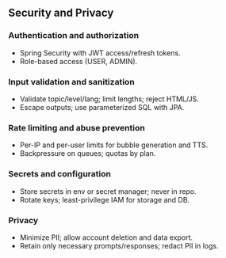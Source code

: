 ## Security and Privacy

### Authentication and authorization
- Spring Security with JWT access/refresh tokens.
- Role-based access (USER, ADMIN).

### Input validation and sanitization
- Validate topic/level/lang; limit lengths; reject HTML/JS.
- Escape outputs; use parameterized SQL with JPA.

### Rate limiting and abuse prevention
- Per-IP and per-user limits for bubble generation and TTS.
- Backpressure on queues; quotas by plan.

### Secrets and configuration
- Store secrets in env or secret manager; never in repo.
- Rotate keys; least-privilege IAM for storage and DB.

### Privacy
- Minimize PII; allow account deletion and data export.
- Retain only necessary prompts/responses; redact PII in logs.


